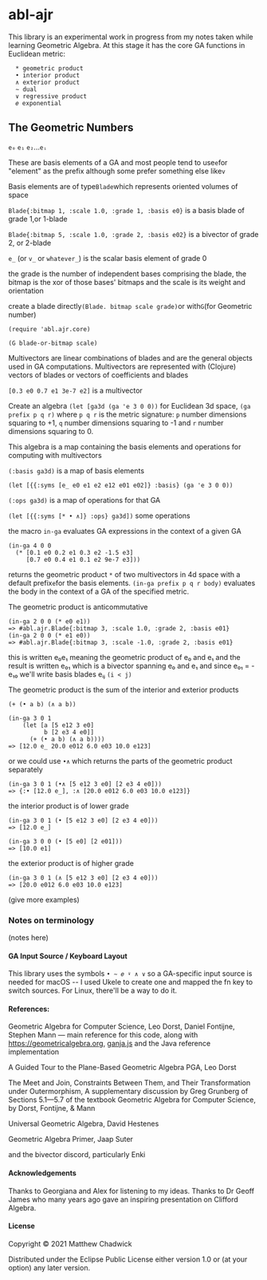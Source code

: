 # abl-ajr

This library is an experimental work in progress from my notes taken while learning Geometric Algebra. At this stage it has the core GA functions in Euclidean metric:
```
  * geometric product
  • interior product
  ∧ exterior product
  ∼ dual
  ∨ regressive product    
  𝑒 exponential
```   


## The Geometric Numbers

`e₀` `e₁` `e₂`...`eᵢ`

These are basis elements of a GA and most people tend to use`e`for "element" as the prefix although some prefer something else like`v`

Basis elements are of type`Blade`which represents oriented volumes of space

`Blade{:bitmap 1, :scale 1.0, :grade 1, :basis e0}` is a basis blade of grade 1,or 1-blade

`Blade{:bitmap 5, :scale 1.0, :grade 2, :basis e02}` is a bivector of grade 2, or 2-blade 

`e_` (or `v_` or `whatever_`) is the scalar basis element of grade 0

the grade is the number of independent bases comprising the blade, the bitmap is the xor of those bases' bitmaps and the scale is its weight and orientation

create a blade directly`(Blade. bitmap scale grade)`or with`G`(for Geometric number)

`(require 'abl.ajr.core)`

`(G blade-or-bitmap scale)`

Multivectors are linear combinations of blades and are the general objects used in GA computations. Multivectors are represented with (Clojure) vectors of blades or vectors of coefficients and blades

`[0.3 e0 0.7 e1 3e-7 e2]` is a multivector


Create an algebra `(let [ga3d (ga 'e 3 0 0))` for Euclidean 3d space, `(ga prefix p q r)` where `p q r` is the metric signature: `p` number dimensions squaring to +1, `q` number dimensions squaring to -1 and `r` number dimensions squaring to 0.

This algebra is a map containing the basis elements and operations for computing with multivectors

`(:basis ga3d)` is a map of basis elements

`(let [{{:syms [e_ e0 e1 e2 e12 e01 e02]} :basis} (ga 'e 3 0 0))`

`(:ops ga3d)` is a map of operations for that GA

`(let [{{:syms [* • ∧]} :ops} ga3d])` some operations

the macro `in-ga` evaluates GA expressions in the context of a given GA

```
(in-ga 4 0 0
  (* [0.1 e0 0.2 e1 0.3 e2 -1.5 e3]
     [0.7 e0 0.4 e1 0.1 e2 9e-7 e3]))
```
                 
returns the geometric product `*` of two multivectors in 4d space with a default prefix`e`for the basis elements. `(in-ga prefix p q r body)` evaluates the body in the context of a GA of the specified metric.

The geometric product is anticommutative

```
(in-ga 2 0 0 (* e0 e1))
=> #abl.ajr.Blade{:bitmap 3, :scale 1.0, :grade 2, :basis e01}
(in-ga 2 0 0 (* e1 e0))
=> #abl.ajr.Blade{:bitmap 3, :scale -1.0, :grade 2, :basis e01}
```   

this is written e₀e₁ meaning the geometric product of e₀ and e₁ and the result is written e₀₁ which is a bivector spanning e₀ and e₁ and since e₀₁ = -e₁₀ we'll write basis blades eᵢⱼ `(i < j)`



The geometric product is the sum of the interior and exterior products

`(+ (• a b) (∧ a b))`

```
(in-ga 3 0 1 
    (let [a [5 e12 3 e0] 
          b [2 e3 4 e0]] 
      (+ (• a b) (∧ a b))))
=> [12.0 e_ 20.0 e012 6.0 e03 10.0 e123]

```
or we could use `•∧` which returns the parts of the geometric product separately

```
(in-ga 3 0 1 (•∧ [5 e12 3 e0] [2 e3 4 e0]))
=> {:• [12.0 e_], :∧ [20.0 e012 6.0 e03 10.0 e123]}

```

the interior product is of lower grade

```
(in-ga 3 0 1 (• [5 e12 3 e0] [2 e3 4 e0]))
=> [12.0 e_]

(in-ga 3 0 0 (• [5 e0] [2 e01]))
=> [10.0 e1]
```

the exterior product is of higher grade

```
(in-ga 3 0 1 (∧ [5 e12 3 e0] [2 e3 4 e0]))
=> [20.0 e012 6.0 e03 10.0 e123]
```


(give more examples)


### Notes on terminology

(notes here)

#### GA Input Source / Keyboard Layout

This library uses the symbols `• ∼ 𝑒 ⍣ ∧ ∨` so a GA-specific input source is needed for macOS -- I used Ukele to create one and mapped the fn key to switch sources. For Linux, there'll be a way to do it.


#### References:


Geometric Algebra for Computer Science, Leo Dorst, Daniel Fontijne, Stephen Mann
 — main reference for this code, along with https://geometricalgebra.org, [ganja.js](https://github.com/enkimute/ganja.js) and the Java reference implementation

A Guided Tour to the Plane-Based Geometric Algebra PGA, Leo Dorst

The Meet and Join, Constraints Between Them, and Their Transformation under Outermorphism, A supplementary discussion by Greg Grunberg of Sections 5.1—5.7 of the textbook Geometric Algebra for Computer Science, by Dorst, Fontijne, & Mann

Universal Geometric Algebra, David Hestenes

Geometric Algebra Primer, Jaap Suter

and the bivector discord, particularly Enki


#### Acknowledgements

Thanks to Georgiana and Alex for listening to my ideas. Thanks to Dr Geoff James who many years ago gave an inspiring presentation on Clifford Algebra.


#### License

Copyright © 2021 Matthew Chadwick

Distributed under the Eclipse Public License either version 1.0 or (at
your option) any later version.